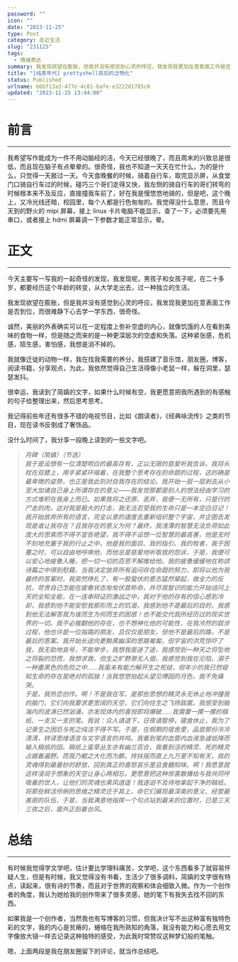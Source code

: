 ```yaml
---
password: ""
icon: ""
date: "2023-11-25"
type: Post
category: 走近生活
slug: "231125"
tags:
  - 情绪表达
summary: 我发现欲望在膨胀，但我并没有感觉到心灵的呼应，我发现我更加在意表面工作是否到位，很难静下心去学一学东西，很奇怪。
title: "[纯真年代] prettyshell背后的泛物化"
status: Published
urlname: b6bf13a3-477e-4c81-bafe-e3222d1785c0
updated: "2023-11-25 13:44:00"
---
```


# 前言

---

我希望写作能成为一件不用动脑经的活，今天已经很晚了，而且周末的兴致总是很低，而且现在脑子有点晕晕的。很奇怪，我也不知道一天天在忙什么，为的是什么，只觉得一天捱过一天。今天食晚餐的时候，骑着自行车，取完显示屏，从食堂门口骑自行车过的时候，碰巧三个哥们走得又快，我左侧的骑自行车的哥们转弯的时候根本来不及反应，直接撞我车前了，好在我是慢悠悠地骑的，但是吧，这个晚上，又冷光线还暗，校园里，每个人都是行色匆匆的。我觉得没什么意思，而且今天到的野火的 mipi 屏幕，接上 linux 卡片电脑不能显示，查了一下，必须要先用串口，或者接上 hdmi 屏幕调一下参数才能正常显示，晕。

# 正文

---

今天主要写一写我的一起奇怪的发现，我发现呢，男孩子和女孩子呢，在二十多岁，都要经历这个年龄的转变，从大学走出去，过一种独立的生活。

我发现欲望在膨胀，但是我并没有感觉到心灵的呼应，我发现我更加在意表面工作是否到位，而很难静下心去学一学东西，很奇怪。

诚然，美丽的外表确实可以在一定程度上弥补空虚的内心，就像饥饿的人在看到美味的食物一样，但是随之而来的是一种更深层次的空虚和失落。这种紧张感，危机感，陌生感，害怕感，我想是消不掉的。

我就像迁徙的动物一样，我在找我需要的养分，我搭建了音乐馆，朋友圈，博客，阅读书籍，分享观点，为此，我依然觉得自己生活得像小老鼠一样，躲在洞里，瑟瑟发抖。

很幸运，我读到了简嫃的文字，如果什么时候有空，我更愿意把我所遇到的有感触的句子给整理出来，然后思考思考。

我记得前些年还有很多不错的电视节目，比如《朗读者》，《经典咏流传》之类的节目，现在读书反倒成了奢饰品。

没什么时间了，我分享一段晚上读到的一些文字吧。

> _月碑（简嫃）（节选）  
>  我于是设想有一位清楚明白的最高存有，正以无限的慈爱听我告诉。我将头枕在双膝上，用手紧紧环缩着，在我整个思考存在的命题的过程，这的确是最卑微的姿势，也正是我此刻对自我存在的结论。我开始一层一层剥去从小至大加诸自己身上所谓存在的意义——我发觉那都是别人的想法经由学习的方式堆积在我身上而已。如果我将之还原、丢弃，我便一无所有，只是行的尸走的肉，这对我是极大的打击，我无法忍受我的生命只是一本空白日记！我开始放弃所有的语言，完全以意的速度去重新组织整个宇宙，并企图去发现是谁让我存在？且我存在的意义为何？最终，我浅薄的智慧无法负荷如此庞大的思索而不得不宣告绝望，我不得不设想一位智慧的最高善，他是无时不刻地充塞于我的行止之中，他是我的面目、我的指引、我的牧者，我于困蹇之时，可以自由地呼唤他，而他总是慈爱地听取我的怨诉，于是，我便可以安心地疲惫入睡，把一切一切的百思不解推给他。我的疲惫缓缓地在称颂诗篇之中得到慰藉，当我决定放弃所有追问存在命题的努力，即将以他为我最终的答案时，我突然挣扎了，有一股蛰伏的意志猛然窜起，做全力的反抗，苛责自己怎能在疲惫状态匆匆伏首称命，并尽我智识的能力开始诘问上天的全知全能，在一连串辩证的激战之中，我对于他的存有的信心感到冷却，我感到他不能安慰我那形而上的饥渴，我感到他不是最后的目的，我感到他无法解答我为谁而生为何而生的困惑！也不能交代我所经历过的现实世界的一切。我不必推翻他的存在，也不想神化他的可能性，在我冷然的跋涉过程，他也许是一位指路的朋友，且仅仅是朋友，但他不是最后的路，不是最后的答案。我开始长途向更黝黑幽深的思路匍匐，但宇宙的洪荒惊吓了我，我无助地哀号，不能举步，我想我是迷了途，我感觉到一种天之将坠地之将裂的恐慌，我想求救，但生之旷野渺无人烟，我感觉到我在沦陷，溺于一种墨黑色的危险之中……我虽未有能力解开生之死结，但年少的我已然窥知生命的存在是绝对的孤独！当我悠悠抬起头望见傅园的月色，我不免痛哭。  
>  于是，我热恋创作。啊！不是我在写，是那些思想的精灵永无休止地冲撞我的脑门，它们向我要求更宽阔的天空，它们向往生之飞扬跋扈。我感受到脑海内的波涛已然汹涌，亦发现体内的喜悦即将爆破……我需要一摞一摞的稿纸、一支又一支的笔。我说：众人请退下，日夜请暂停，寝食休止，我为了记录生之困厄与死之纯洁不得不写。于是，在假期的宿舍里，品尝那份冷冷清清，转译思维语言与文字语言的共鸣。我看到笔的血管内血液急遽低降而输入稿纸的田。稿纸上蛮草丛生亦有幽兰百合，我看到活的精灵、死的精灵占据着遍野。而我乃鲲之大化而为鹏，抟扶摇而直上九万里不知有天，我的灵魂得到最曼妙的舒放，回到真正的喜怒哀乐里且食髓知味。啊！我愿意就这样浸润于想象的天空让身心两相忘，更愿意把这种惊喜散播给与我共同呼吸着的世人，让他们的灵魂也乘风逍遥！我遂迫不及待地拿起干净的稿纸，将那些鲜活伶俐的思维之精灵迁于其上，命它们展现最深奥的意义、经营最美丽的队伍，于是，当我满意地指挥一个句点站到最末的位置时，已是三天三夜之后，窗外正刮着台风。_

# 总结

---

有时候我觉得学文学吧，估计要比学理科痛苦，文学吧，这个东西看多了就容易怀疑人生，但是有时候，我又觉得没有书看，生活少了很多调料，简嫃的文字很有特点，读起来，很有诗的节奏，而且对于世界的观察和体会细致入微。作为一个创作者的角度，我认为她给我的创作带来了很多灵感，她的笔下有我失去找不回的东西。

如果我是一个创作者，当然我也有写博客的习惯，但我决计写不出这种富有独特色彩的文字，我的内心是贫瘠的，蜷缩在我所熟知的角落，我没有能力和心愿去用文字像放大镜一样去记录这种独特的感受，为此我时常赞叹这种梦幻般的笔触。

嗯，上面两段是我在朋友圈留下的评论，就当作总结吧。
